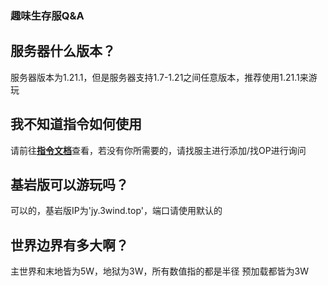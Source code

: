 ### 趣味生存服Q&A

## 服务器什么版本？

服务器版本为1.21.1，但是服务器支持1.7-1.21之间任意版本，推荐使用1.21.1来游玩

## 我不知道指令如何使用

请前往[**指令文档**](/InterestingSurvival/IS_directives)查看，若没有你所需要的，请找服主进行添加/找OP进行询问

## 基岩版可以游玩吗？

可以的，基岩版IP为'jy.3wind.top'，端口请使用默认的

## 世界边界有多大啊？

主世界和末地皆为5W，地狱为3W，所有数值指的都是半径
预加载都皆为3W

